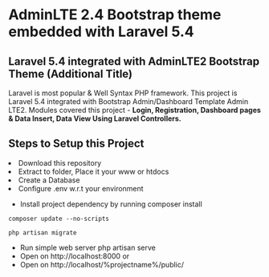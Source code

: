 <h1>AdminLTE 2.4 Bootstrap theme embedded with Laravel 5.4</h1>
<h2>Laravel 5.4 integrated with AdminLTE2 Bootstrap Theme (Additional Title)</h2>

Laravel is most popular & Well Syntax PHP framework. This project is Laravel 5.4 integrated with Bootstrap Admin/Dashboard Template Admin LTE2. Modules covered this project - <strong>Login, Registration, Dashboard pages & Data Insert, Data View Using Laravel Controllers.</strong>

<h2>Steps to Setup this Project</h2>
<li>Download this repository</li>
<li>Extract to folder, Place it your www or htdocs</li>
<li>Create a Database</li>
<li>Configure .env w.r.t your environment</li>
    
- Install project dependency by running composer install
<pre><code>composer update --no-scripts</code></pre>
<pre><code>php artisan migrate</code></pre>

- Run simple web server php artisan serve
- Open on http://localhost:8000
or
- Open on http://localhost/%projectname%/public/